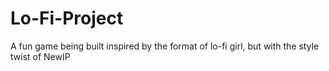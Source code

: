 # Lo-Fi-Project
A fun game being built inspired by the format of lo-fi girl, but with the style twist of NewIP
